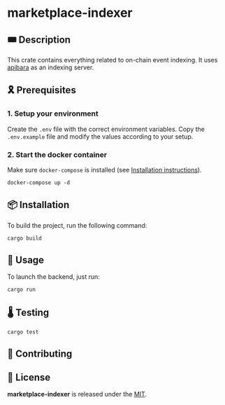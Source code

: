 # marketplace-indexer

## 🎟️ Description

This crate contains everything related to on-chain event indexing. It uses [apibara](http://apibara.com/) as an indexing server.

## 🎗️ Prerequisites

### 1. Setup your environment

Create the `.env` file with the correct environment variables.
Copy the `.env.example` file and modify the values according to your setup.

### 2. Start the docker container

Make sure `docker-compose` is installed (see [Installation instructions](https://docs.docker.com/compose/install/)).

```
docker-compose up -d
```

## 📦 Installation

To build the project, run the following command:

```sh
cargo build
```

## 🔬 Usage

To launch the backend, just run:

```sh
cargo run
```

## 🌡️ Testing

```
cargo test
```

## 🫶 Contributing

## 📄 License

**marketplace-indexer** is released under the [MIT](LICENSE).
